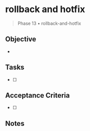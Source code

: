 # rollback and hotfix

> Phase 13 • rollback-and-hotfix

## Objective
- 

## Tasks
- [ ] 

## Acceptance Criteria
- [ ] 

## Notes

